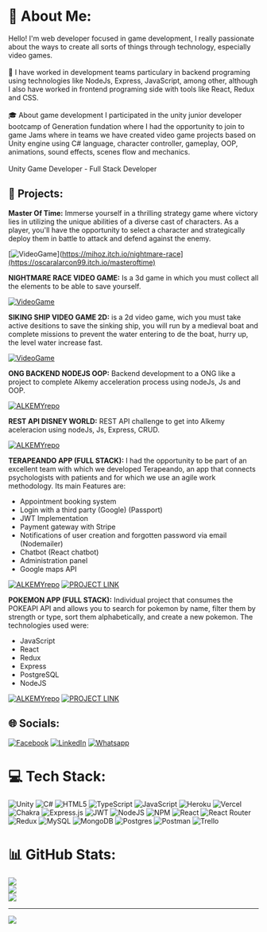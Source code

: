 # 💫 About Me:
Hello! I'm web developer focused in game development, I really passionate about the ways to create all sorts of things through technology, especially video games. <br><br>🔭 I have worked in development teams particulary in backend programing using technologies like NodeJs, Express, JavaScript, among other, although I also have worked in frontend programing side with tools like React, Redux and CSS. <br><br>🎓 About game development I participated in the unity junior developer bootcamp of Generation fundation where I had the opportunity to join to game Jams where in teams we have created video game projects based on Unity engine using C# language, character controller, gameplay, OOP, animations, sound effects, scenes flow and mechanics.  <br><br> Unity Game Developer - Full Stack Developer


## 🎰 Projects:

**Master Of Time:** Immerse yourself in a thrilling strategy game where victory lies in utilizing the unique abilities of a diverse cast of characters. As a
player, you'll have the opportunity to select a character and strategically deploy them in battle to attack and defend against the enemy.  

[![VideoGame](https://img.shields.io/badge/Game-Link-yellow)](https://mihoz.itch.io/nightmare-race](https://oscaralarcon99.itch.io/masteroftime)

**NIGHTMARE RACE VIDEO GAME:** Is a 3d game in which you must collect all the elements to be able to save yourself.  

[![VideoGame](https://img.shields.io/badge/Game-Link-yellow)](https://mihoz.itch.io/nightmare-race)

**SIKING SHIP VIDEO GAME 2D:** is a 2d video game, wich you must take active desitions to save the sinking ship, you will run by a medieval boat and complete missions to prevent the water entering to de the boat, hurry up, the level water increase fast.

[![VideoGame](https://img.shields.io/badge/Game-Link-yellow)](https://sergio17sa.itch.io/siking-ship)

**ONG BACKEND NODEJS OOP:** Backend development to a ONG like a project to complete Alkemy acceleration process using nodeJs, Js and OOP.

[![ALKEMYrepo](https://img.shields.io/badge/Repo-Link-red)](https://github.com/alkemyTech/OT291-server)

**REST API DISNEY WORLD:** REST API challenge to get into Alkemy aceleracion using nodeJs, Js, Express, CRUD.

[![ALKEMYrepo](https://img.shields.io/badge/Repo-Link-red)](https://github.com/sergio17sa/REST-API-MUNDO-DE-DISNEY-NODEJS)

**TERAPEANDO APP (FULL STACK):** I had the opportunity to be part of an excellent team with which we developed Terapeando, an app that connects psychologists with patients and for which we use an agile work methodology. Its main Features are:

- Appointment booking system
- Login with a third party (Google) (Passport)
- JWT Implementation
- Payment gateway with Stripe
- Notifications of user creation and forgotten password via email (Nodemailer)
- Chatbot (React chatbot)
- Administration panel
- Google maps API

[![ALKEMYrepo](https://img.shields.io/badge/Repo-Link-red)](https://github.com/DaniHellN25/Proyecto-Grupal)
[![PROJECT LINK](https://img.shields.io/badge/Project-Link-blue)](https://terapeando.vercel.app/)

**POKEMON APP (FULL STACK):** Individual project that consumes the POKEAPI API and allows you to search for pokemon by name, filter them by strength or type, sort them alphabetically, and create a new pokemon. The technologies used were:

- JavaScript
- React
- Redux
- Express
- PostgreSQL
- NodeJS

[![ALKEMYrepo](https://img.shields.io/badge/Repo-Link-red)](https://github.com/sergio17sa/PokemonAPP/tree/main/PI-Pokemon-main)
[![PROJECT LINK](https://img.shields.io/badge/Project-Link-blue)](https://pokemon-app-pi-theta.vercel.app/)



## 🌐 Socials:
[![Facebook](https://img.shields.io/badge/Facebook-%231877F2.svg?logo=Facebook&logoColor=white)](https://facebook.com/sergio.salgado.965/) [![LinkedIn](https://img.shields.io/badge/LinkedIn-%230077B5.svg?logo=linkedin&logoColor=white)](https://linkedin.com/in/sergiosalgado17) [![Whatsapp](https://img.shields.io/badge/Whatsapp-Link-brightgreen)](https://wa.link/ndtns5)

# 💻 Tech Stack:
![Unity](https://img.shields.io/badge/unity-%23000000.svg?style=for-the-badge&logo=unity&logoColor=white) ![C#](https://img.shields.io/badge/c%23-%23239120.svg?style=for-the-badge&logo=c-sharp&logoColor=white) ![HTML5](https://img.shields.io/badge/html5-%23E34F26.svg?style=for-the-badge&logo=html5&logoColor=white) ![TypeScript](https://img.shields.io/badge/typescript-%23007ACC.svg?style=for-the-badge&logo=typescript&logoColor=white) ![JavaScript](https://img.shields.io/badge/javascript-%23323330.svg?style=for-the-badge&logo=javascript&logoColor=%23F7DF1E) ![Heroku](https://img.shields.io/badge/heroku-%23430098.svg?style=for-the-badge&logo=heroku&logoColor=white) ![Vercel](https://img.shields.io/badge/vercel-%23000000.svg?style=for-the-badge&logo=vercel&logoColor=white) ![Chakra](https://img.shields.io/badge/chakra-%234ED1C5.svg?style=for-the-badge&logo=chakraui&logoColor=white) ![Express.js](https://img.shields.io/badge/express.js-%23404d59.svg?style=for-the-badge&logo=express&logoColor=%2361DAFB) ![JWT](https://img.shields.io/badge/JWT-black?style=for-the-badge&logo=JSON%20web%20tokens) ![NodeJS](https://img.shields.io/badge/node.js-6DA55F?style=for-the-badge&logo=node.js&logoColor=white) ![NPM](https://img.shields.io/badge/NPM-%23000000.svg?style=for-the-badge&logo=npm&logoColor=white) ![React](https://img.shields.io/badge/react-%2320232a.svg?style=for-the-badge&logo=react&logoColor=%2361DAFB) ![React Router](https://img.shields.io/badge/React_Router-CA4245?style=for-the-badge&logo=react-router&logoColor=white) ![Redux](https://img.shields.io/badge/redux-%23593d88.svg?style=for-the-badge&logo=redux&logoColor=white) ![MySQL](https://img.shields.io/badge/mysql-%2300f.svg?style=for-the-badge&logo=mysql&logoColor=white) ![MongoDB](https://img.shields.io/badge/MongoDB-%234ea94b.svg?style=for-the-badge&logo=mongodb&logoColor=white) ![Postgres](https://img.shields.io/badge/postgres-%23316192.svg?style=for-the-badge&logo=postgresql&logoColor=white) ![Postman](https://img.shields.io/badge/Postman-FF6C37?style=for-the-badge&logo=postman&logoColor=white) ![Trello](https://img.shields.io/badge/Trello-%23026AA7.svg?style=for-the-badge&logo=Trello&logoColor=white)
# 📊 GitHub Stats:
![](https://github-readme-stats.vercel.app/api?username=sergio17sa&theme=nightowl&hide_border=false&include_all_commits=true&count_private=true)<br/>
![](https://github-readme-streak-stats.herokuapp.com/?user=sergio17sa&theme=nightowl&hide_border=false)<br/>
![](https://github-readme-stats.vercel.app/api/top-langs/?username=sergio17sa&theme=nightowl&hide_border=false&include_all_commits=true&count_private=true&layout=compact)



---
[![](https://visitcount.itsvg.in/api?id=sergio17sa&icon=0&color=0)](https://visitcount.itsvg.in)
